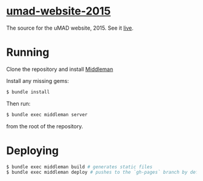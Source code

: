 # [umad-website-2015](http://utcsmad.github.io/umad-website-2015)

The source for the uMAD website, 2015. See it [live](http://utcsmad.github.io/umad-website-2015). 

# Running

Clone the repository and install [Middleman](https://middlemanapp.com)

Install any missing gems:

````bash
$ bundle install
````

Then run:

````bash
$ bundle exec middleman server
````
from the root of the repository.

# Deploying

````bash
$ bundle exec middleman build # generates static files
$ bundle exec middleman deploy # pushes to the `gh-pages` branch by default
````
